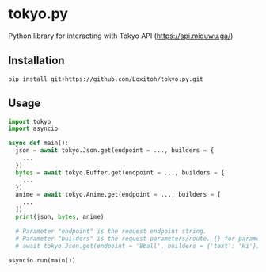 # tokyo.py
Python library for interacting with Tokyo API (https://api.miduwu.ga/)

## Installation
`pip install git+https://github.com/Loxitoh/tokyo.py.git`

## Usage
```py
import tokyo
import asyncio

async def main():
  json = await tokyo.Json.get(endpoint = ..., builders = {
    ...
  })
  bytes = await tokyo.Buffer.get(endpoint = ..., builders = {
    ...
  })
  anime = await tokyo.Anime.get(endpoint = ..., builders = [
    ...
  ])
  print(json, bytes, anime)

  # Parameter "endpoint" is the request endpoint string.
  # Parameter "builders" is the request parameters/route. {} for parameters, [] for route.
  # await tokyo.Json.get(endpoint = '8ball', builders = {'text': 'Hi'})

asyncio.run(main())
```
